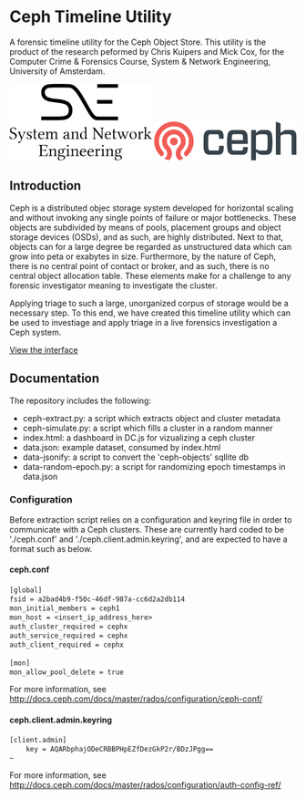 # Ceph Timeline Utility 

A forensic timeline utility for the Ceph Object Store. This utility is the product of the research peformed by Chris Kuipers and Mick Cox, for the Computer Crime & Forensics Course, System & Network Engineering, University of Amsterdam.  

<p align="center">
  <img width="250" src="https://raw.githubusercontent.com/mjrc/ceph-timeline/master/images/sne.png">
  <img width="250" src="https://raw.githubusercontent.com/mjrc/ceph-timeline/master/images/ceph.png">
</p>


## Introduction ## 

Ceph is a distributed objec storage system developed for horizontal scaling and without invoking any single points of failure or major bottlenecks. These objects are subdivided by means of pools, placement groups and object storage devices (OSDs), and as such, are highly distributed. Next to that, objects can for a large degree be regarded as unstructured data which can grow into peta or exabytes in size. Furthermore, by the nature of Ceph, there is no central point of contact or broker, and as such, there is no central object allocation table. These elements make for a challenge to any forensic investigator meaning to investigate the cluster. 

Applying triage to such a large, unorganized corpus of storage would be a necessary step. To this end, we have created this timeline utility which can be used to investiage and apply triage in a live forensics investigation a Ceph system.

[View the interface](https://mjrc.github.io/ceph-timeline/)

## Documentation ## 

The repository includes the following: 
 - ceph-extract.py: a script which extracts object and cluster metadata
 - ceph-simulate.py: a script which fills a cluster in a random manner
 - index.html: a dashboard in DC.js for vizualizing a ceph cluster
 - data.json: example dataset, consumed by index.html
 - data-jsonify: a script to convert the 'ceph-objects' sqllite db
 - data-random-epoch.py: a script for randomizing epoch timestamps in data.json 


### Configuration  ### 
Before extraction script relies on a configuration and keyring file in order to communicate with a Ceph clusters. These are currently hard coded to be './ceph.conf' and './ceph.client.admin.keyring', and are expected to have a format such as below.


#### ceph.conf ####
```
[global]
fsid = a2bad4b9-f50c-46df-987a-cc6d2a2db114
mon_initial_members = ceph1
mon_host = <insert_ip_address_here>
auth_cluster_required = cephx
auth_service_required = cephx
auth_client_required = cephx

[mon]
mon_allow_pool_delete = true
``` 
For more information, see http://docs.ceph.com/docs/master/rados/configuration/ceph-conf/

#### ceph.client.admin.keyring ####
```
[client.admin]
    key = AQARbphajODeCRBBPHpEZfDezGkP2r/BDzJPgg==
~                                                     
```
For more information, see http://docs.ceph.com/docs/master/rados/configuration/auth-config-ref/

### 
